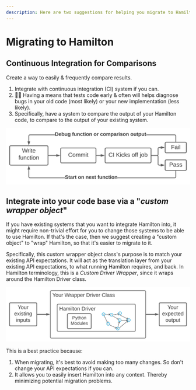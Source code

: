 ```yaml
---
description: Here are two suggestions for helping you migrate to Hamilton
---
```


# Migrating to Hamilton

## Continuous Integration for Comparisons

Create a way to easily & frequently compare results.

1. Integrate with continuous integration (CI) system if you can.
2. 🔎🐛  Having a means that tests code early & often will helps diagnose bugs in your old code (most likely) or your new implementation (less likely).
3. Specifically, have a system to compare the output of your Hamilton code, to compare to the output of your existing system.&#x20;

![Example CI process that we used at Stitch Fix for migrating to Hamilton](<../.gitbook/assets/Hamilton ApplyMeetup 2022 - migration CI (1).svg>)

## Integrate into your code base via a "_custom wrapper object_"

If you have existing systems that you want to integrate Hamilton into, it might require non-trivial effort for you to change those systems to be able to use Hamilton. If that's the case, then we suggest creating a "custom object" to "wrap" Hamilton, so that it's easier to migrate to it.

Specifically, this custom wrapper object class's purpose is to match your existing API expectations. It will act as the translation layer from your existing API expectations, to what running Hamilton requires, and back. In Hamilton terminology, this is a _Custom Driver Wrapper_, since it wraps around the Hamilton Driver class.

![The wrapper driver class helps ensure your existing API expectations are matched.](<../.gitbook/assets/Hamilton ApplyMeetup 2022 - wrapper.svg>)

This is a best practice because:

1. When migrating, it's best to avoid making too many changes. So don't change your API expectations if you can.
2. It allows you to easily insert Hamilton into any context. Thereby minimizing potential migration problems.
